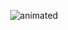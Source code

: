 <p align="center">
  <img src="https://github.com/viCodexm/competitive-programming/blob/main/картинки/download.gif" alt="animated" />
</p>
